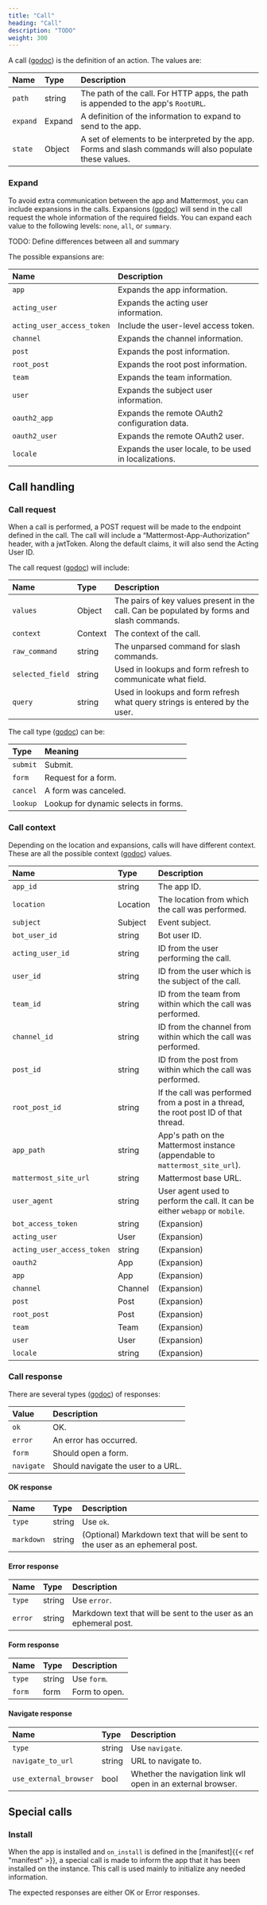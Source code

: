 ```yaml
---
title: "Call"
heading: "Call"
description: "TODO"
weight: 300
---
```



A call ([godoc](https://pkg.go.dev/github.com/mattermost/mattermost-plugin-apps/apps#Call)) is the definition of an action. The values are:

| Name     | Type   | Description                                                                                               |
| :------- | :----- | :-------------------------------------------------------------------------------------------------------- |
| `path`   | string | The path of the call. For HTTP apps, the path is appended to the app's `RootURL`.                         |
| `expand` | Expand | A definition of the information to expand to send to the app.                                             |
| `state`  | Object | A set of elements to be interpreted by the app. Forms and slash commands will also populate these values. |

### Expand

To avoid extra communication between the app and Mattermost, you can include expansions in the calls. Expansions ([godoc](https://pkg.go.dev/github.com/mattermost/mattermost-plugin-apps/apps#Expand)) will send in the call request the whole information of the required fields. You can expand each value to the following levels: `none`, `all`, or `summary`.

TODO: Define differences between all and summary

The possible expansions are:

| Name                       | Description                                           |
| :------------------------- | :---------------------------------------------------- |
| `app`                      | Expands the app information.                          |
| `acting_user`              | Expands the acting user information.                  |
| `acting_user_access_token` | Include the user-level access token.                  |
| `channel`                  | Expands the channel information.                      |
| `post`                     | Expands the post information.                         |
| `root_post`                | Expands the root post information.                    |
| `team`                     | Expands the team information.                         |
| `user`                     | Expands the subject user information.                 |
| `oauth2_app`               | Expands the remote OAuth2 configuration data.         |
| `oauth2_user`              | Expands the remote OAuth2 user.                       |
| `locale`                   | Expands the user locale, to be used in localizations. |


## Call handling

### Call request

When a call is performed, a POST request will be made to the endpoint defined in the call. The call will include a “Mattermost-App-Authorization” header, with a jwtToken. Along the default claims, it will also send the Acting User ID.

The call request ([godoc](https://pkg.go.dev/github.com/mattermost/mattermost-plugin-apps/apps#CallRequest)) will include:

| Name             | Type    | Description                                                                                |
| :--------------- | :------ | :----------------------------------------------------------------------------------------- |
| `values`         | Object  | The pairs of key values present in the call. Can be populated by forms and slash commands. |
| `context`        | Context | The context of the call.                                                                   |
| `raw_command`    | string  | The unparsed command for slash commands.                                                   |
| `selected_field` | string  | Used in lookups and form refresh to communicate what field.                                |
| `query`          | string  | Used in lookups and form refresh what query strings is entered by the user.                |


The call type ([godoc](https://pkg.go.dev/github.com/mattermost/mattermost-plugin-apps/apps#CallType)) can be:

| Type     | Meaning                              |
| :------- | :----------------------------------- |
| `submit` | Submit.                              |
| `form`   | Request for a form.                  |
| `cancel` | A form was canceled.                 |
| `lookup` | Lookup for dynamic selects in forms. |

### Call context

Depending on the location and expansions, calls will have different context. These are all the possible context ([godoc](https://pkg.go.dev/github.com/mattermost/mattermost-plugin-apps/apps#Context)) values.

| Name                       | Type     | Description                                                                         |
| :------------------------- | :------- | :---------------------------------------------------------------------------------- |
| `app_id`                   | string   | The app ID.                                                                         |
| `location`                 | Location | The location from which the call was performed.                                     |
| `subject`                  | Subject  | Event subject.                                                                      |
| `bot_user_id`              | string   | Bot user ID.                                                                        |
| `acting_user_id`           | string   | ID from the user performing the call.                                               |
| `user_id`                  | string   | ID from the user which is the subject of the call.                                  |
| `team_id`                  | string   | ID from the team from within which the call was performed.                          |
| `channel_id`               | string   | ID from the channel from within which the call was performed.                       |
| `post_id`                  | string   | ID from the post from within which the call was performed.                          |
| `root_post_id`             | string   | If the call was performed from a post in a thread, the root post ID of that thread. |
| `app_path`                 | string   | App's path on the Mattermost instance (appendable to `mattermost_site_url`).        |
| `mattermost_site_url`      | string   | Mattermost base URL.                                                                |
| `user_agent`               | string   | User agent used to perform the call. It can be either `webapp` or `mobile`.         |
| `bot_access_token`         | string   | (Expansion)                                                                         |
| `acting_user`              | User     | (Expansion)                                                                         |
| `acting_user_access_token` | string   | (Expansion)                                                                         |
| `oauth2`                   | App      | (Expansion)                                                                         |
| `app`                      | App      | (Expansion)                                                                         |
| `channel`                  | Channel  | (Expansion)                                                                         |
| `post`                     | Post     | (Expansion)                                                                         |
| `root_post`                | Post     | (Expansion)                                                                         |
| `team`                     | Team     | (Expansion)                                                                         |
| `user`                     | User     | (Expansion)                                                                         |
| `locale`                   | string   | (Expansion)                                                                         |

### Call response

There are several types ([godoc](https://pkg.go.dev/github.com/mattermost/mattermost-plugin-apps/apps#CallResponseType)) of responses:

| Value      | Description                        |
| :--------- | :--------------------------------- |
| `ok`       | OK.                                |
| `error`    | An error has occurred.             |
| `form`     | Should open a form.                |
| `navigate` | Should navigate the user to a URL. |

#### OK response

| Name       | Type   | Description                                                                  |
| :--------- | :----- | :--------------------------------------------------------------------------- |
| `type`     | string | Use `ok`.                                                                    |
| `markdown` | string | (Optional) Markdown text that will be sent to the user as an ephemeral post. |

#### Error response

| Name    | Type   | Description                                                       |
| :------ | :----- | :---------------------------------------------------------------- |
| `type`  | string | Use `error`.                                                      |
| `error` | string | Markdown text that will be sent to the user as an ephemeral post. |

#### Form response

| Name   | Type   | Description   |
| :----- | :----- | :------------ |
| `type` | string | Use `form`.   |
| `form` | form   | Form to open. |

#### Navigate response

| Name                   | Type   | Description                                                  |
| :--------------------- | :----- | :----------------------------------------------------------- |
| `type`                 | string | Use `navigate`.                                              |
| `navigate_to_url`      | string | URL to navigate to.                                          |
| `use_external_browser` | bool   | Whether the navigation link wll open in an external browser. |

## Special calls

### Install

When the app is installed and `on_install` is defined in the [manifest]{{< ref "manifest" >}}, a special call is made to inform the app that it has been installed on the instance. This call is used mainly to initialize any needed information.

The expected responses are either OK or Error responses.
